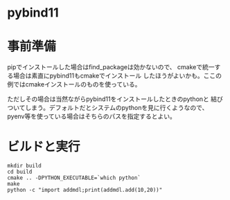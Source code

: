 # pybind11

# 事前準備

pipでインストールした場合はfind_packageは効かないので、
cmakeで統一する場合は素直にpybind11もcmakeでインストール
したほうがよいかも。ここの例ではcmakeインストールのものを使っている。

ただしその場合は当然ながらpybind11をインストールしたときのpythonと
結びついてしまう。デフォルトだとシステムのpythonを見に行くようなので、
pyenv等を使っている場合はそちらのパスを指定するとよい。

# ビルドと実行

```
mkdir build
cd build
cmake .. -DPYTHON_EXECUTABLE=`which python`
make
python -c "import addmdl;print(addmdl.add(10,20))"
```


